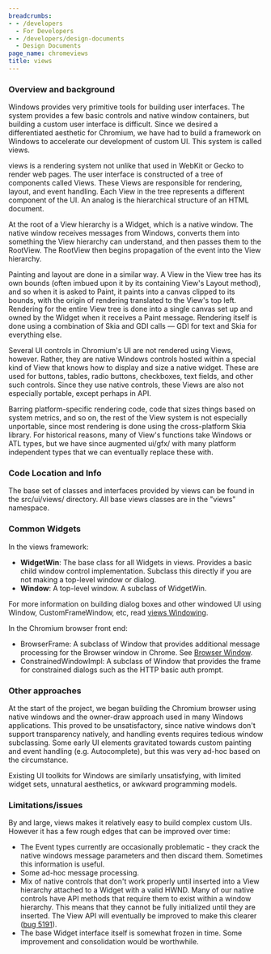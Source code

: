 ```yaml
---
breadcrumbs:
- - /developers
  - For Developers
- - /developers/design-documents
  - Design Documents
page_name: chromeviews
title: views
---
```


### Overview and background

Windows provides very primitive tools for building user interfaces. The system
provides a few basic controls and native window containers, but building a
custom user interface is difficult. Since we desired a differentiated aesthetic
for Chromium, we have had to build a framework on Windows to accelerate our
development of custom UI. This system is called views.

views is a rendering system not unlike that used in WebKit or Gecko to render
web pages. The user interface is constructed of a tree of components called
Views. These Views are responsible for rendering, layout, and event handling.
Each View in the tree represents a different component of the UI. An analog is
the hierarchical structure of an HTML document.

At the root of a View hierarchy is a Widget, which is a native window. The
native window receives messages from Windows, converts them into something the
View hierarchy can understand, and then passes them to the RootView. The
RootView then begins propagation of the event into the View hierarchy.

Painting and layout are done in a similar way. A View in the View tree has its
own bounds (often imbued upon it by its containing View's Layout method), and so
when it is asked to Paint, it paints into a canvas clipped to its bounds, with
the origin of rendering translated to the View's top left. Rendering for the
entire View tree is done into a single canvas set up and owned by the Widget
when it receives a Paint message. Rendering itself is done using a combination
of Skia and GDI calls — GDI for text and Skia for everything else.

Several UI controls in Chromium's UI are not rendered using Views, however.
Rather, they are native Windows controls hosted within a special kind of View
that knows how to display and size a native widget. These are used for buttons,
tables, radio buttons, checkboxes, text fields, and other such controls. Since
they use native controls, these Views are also not especially portable, except
perhaps in API.

Barring platform-specific rendering code, code that sizes things based on system
metrics, and so on, the rest of the View system is not especially unportable,
since most rendering is done using the cross-platform Skia library. For
historical reasons, many of View's functions take Windows or ATL types, but we
have since augmented ui/gfx/ with many platform independent types that we can
eventually replace these with.

### Code Location and Info

The base set of classes and interfaces provided by views can be found in the
src/ui/views/ directory. All base views classes are in the "views" namespace.

### Common Widgets

In the views framework:

*   **WidgetWin**: The base class for all Widgets in views. Provides a
            basic child window control implementation. Subclass this directly if
            you are not making a top-level window or dialog.
*   **Window**: A top-level window. A subclass of WidgetWin.

For more information on building dialog boxes and other windowed UI using
Window, CustomFrameWindow, etc, read [views
Windowing](/developers/design-documents/views-windowing).

In the Chromium browser front end:

*   BrowserFrame: A subclass of Window that provides additional message
            processing for the Browser window in Chrome. See [Browser
            Window](/developers/design-documents/browser-window).
*   ConstrainedWindowImpl: A subclass of Window that provides the frame
            for constrained dialogs such as the HTTP basic auth prompt.

### Other approaches

At the start of the project, we began building the Chromium browser using native
windows and the owner-draw approach used in many Windows applications. This
proved to be unsatisfactory, since native windows don't support transparency
natively, and handling events requires tedious window subclassing. Some early UI
elements gravitated towards custom painting and event handling (e.g.
Autocomplete), but this was very ad-hoc based on the circumstance.

Existing UI toolkits for Windows are similarly unsatisfying, with limited widget
sets, unnatural aesthetics, or awkward programming models.

### Limitations/issues

By and large, views makes it relatively easy to build complex custom UIs.
However it has a few rough edges that can be improved over time:

*   The Event types currently are occasionally problematic - they crack
            the native windows message parameters and then discard them.
            Sometimes this information is useful.
*   Some ad-hoc message processing.
*   Mix of native controls that don't work properly until inserted into
            a View hierarchy attached to a Widget with a valid HWND. Many of our
            native controls have API methods that require them to exist within a
            window hierarchy. This means that they cannot be fully initialized
            until they are inserted. The View API will eventually be improved to
            make this clearer ([bug 5191](http://crbug.com/5191)).
*   The base Widget interface itself is somewhat frozen in time. Some
            improvement and consolidation would be worthwhile.